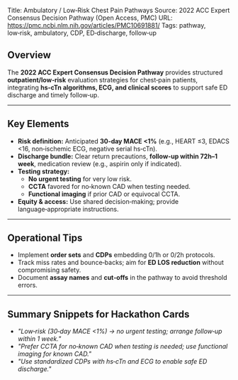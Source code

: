 Title: Ambulatory / Low‑Risk Chest Pain Pathways
Source: 2022 ACC Expert Consensus Decision Pathway (Open Access, PMC)
URL: https://pmc.ncbi.nlm.nih.gov/articles/PMC10691881/
Tags: pathway, low‑risk, ambulatory, CDP, ED‑discharge, follow‑up

## Overview
The **2022 ACC Expert Consensus Decision Pathway** provides structured **outpatient/low‑risk** evaluation strategies for chest‑pain patients, integrating **hs‑cTn algorithms, ECG, and clinical scores** to support safe ED discharge and timely follow‑up.

---
## Key Elements
- **Risk definition:** Anticipated **30‑day MACE <1%** (e.g., HEART ≤3, EDACS <16, non‑ischemic ECG, negative serial hs‑cTn).
- **Discharge bundle:** Clear return precautions, **follow‑up within 72h–1 week**, medication review (e.g., aspirin only if indicated).
- **Testing strategy:**
  - **No urgent testing** for very low risk.
  - **CCTA** favored for no‑known CAD when testing needed.
  - **Functional imaging** if prior CAD or equivocal CCTA.
- **Equity & access:** Use shared decision‑making; provide language‑appropriate instructions.

---
## Operational Tips
- Implement **order sets** and **CDPs** embedding 0/1h or 0/2h protocols.
- Track miss rates and bounce‑backs; aim for **ED LOS reduction** without compromising safety.
- Document **assay names** and **cut‑offs** in the pathway to avoid threshold errors.

---
## Summary Snippets for Hackathon Cards
- *"Low‑risk (30‑day MACE <1%) → no urgent testing; arrange follow‑up within 1 week."*
- *"Prefer CCTA for no‑known CAD when testing is needed; use functional imaging for known CAD."*
- *"Use standardized CDPs with hs‑cTn and ECG to enable safe ED discharge."*
